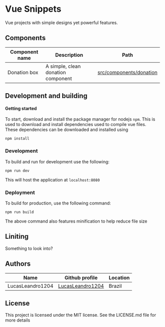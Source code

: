 # Vue Snippets

Vue projects with simple designs yet powerful features.

## Components

| Component name | Description                        | Path                                               |
|----------------|------------------------------------|----------------------------------------------------|
| Donation box   | A simple, clean donation component | [src/components/donation](src/components/donation) |

## Development and building

#### Getting started

To start, download and install the package manager for nodejs `npm`. This is
used to download and install dependencies used to compile vue files. These
dependencies can be downloaded and installed using

	npm install
    

### Development

To build and run for development use the following:

	npm run dev
    
This will host the application at `localhost:8080`

### Deployment

To build for production, use the following command:

	npm run build
    
The above command also features minification to help reduce file size

## Liniting

Something to look into?

## Authors

| Name             | Github profile                                  | Location      |
|------------------|-------------------------------------------------|---------------|
| LucasLeandro1204 | [LucasLeandro1204](github.com/LucasLeandro1204) | Brazil        |

## License

This project is licensed under the MIT license. See the LICENSE.md file for more details

